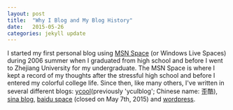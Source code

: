 ```yaml
---
layout: post
title:  "Why I Blog and My Blog History"
date:   2015-05-26 
categories: jekyll update
---
```

I started my first personal blog using [MSN Space][MSN Space] (or Windows Live Spaces) during 2006 summer when I graduated from high school and before I went to Zhejiang University for my undergraduate. The MSN Space is where I kept a record of my thoughts after the stressful high school and before I entered my colorful college life. Since then, like many others, I've written in several different blogs: [ycool][ycool](previously 'yculblog'; Chinese name: 歪酷), [sina blog][sina blog], [baidu space][baidu space] (closed on May 7th, 2015) and [wordpress][wordpress]. 

[MSN Space]: 	http://spaces.live.com
[ycool]:		http://www.ycool.com 
[sina blog]: 	http://blog.sina.com
[baidu space]:  http://hi.baidu.com
[wordpress]:  	http://wordpress.com